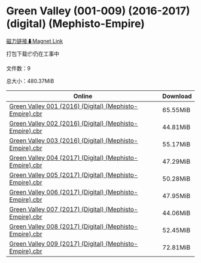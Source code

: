 # Green Valley (001-009) (2016-2017) (digital) (Mephisto-Empire)

[磁力链接⬇Magnet Link](magnet:?xt=urn:btih:5627f05b0d1423c9953f7c1d47006c9d23200995&dn=Green%20Valley%20%28001-009%29%20%282016-2017%29%20%28digital%29%20%28Mephisto-Empire%29)

打包下载📦仍在工事中

文件数：9

总大小：480.37MiB

Online | Download
--- | ---
[Green Valley 001 (2016) (Digital) (Mephisto-Empire).cbr](https://github.com/alicewish/markdown/blob/master/comic/Green-Valley-001-2016-Digital-Mephisto-Empire-cbr.md) | 65.55MiB
[Green Valley 002 (2016) (Digital) (Mephisto-Empire).cbr](https://github.com/alicewish/markdown/blob/master/comic/Green-Valley-002-2016-Digital-Mephisto-Empire-cbr.md) | 44.81MiB
[Green Valley 003 (2016) (Digital) (Mephisto-Empire).cbr](https://github.com/alicewish/markdown/blob/master/comic/Green-Valley-003-2016-Digital-Mephisto-Empire-cbr.md) | 55.17MiB
[Green Valley 004 (2017) (Digital) (Mephisto-Empire).cbr](https://github.com/alicewish/markdown/blob/master/comic/Green-Valley-004-2017-Digital-Mephisto-Empire-cbr.md) | 47.29MiB
[Green Valley 005 (2017) (Digital) (Mephisto-Empire).cbr](https://github.com/alicewish/markdown/blob/master/comic/Green-Valley-005-2017-Digital-Mephisto-Empire-cbr.md) | 50.28MiB
[Green Valley 006 (2017) (Digital) (Mephisto-Empire).cbr](https://github.com/alicewish/markdown/blob/master/comic/Green-Valley-006-2017-Digital-Mephisto-Empire-cbr.md) | 47.95MiB
[Green Valley 007 (2017) (Digital) (Mephisto-Empire).cbr](https://github.com/alicewish/markdown/blob/master/comic/Green-Valley-007-2017-Digital-Mephisto-Empire-cbr.md) | 44.06MiB
[Green Valley 008 (2017) (Digital) (Mephisto-Empire).cbr](https://github.com/alicewish/markdown/blob/master/comic/Green-Valley-008-2017-Digital-Mephisto-Empire-cbr.md) | 52.45MiB
[Green Valley 009 (2017) (Digital) (Mephisto-Empire).cbr](https://github.com/alicewish/markdown/blob/master/comic/Green-Valley-009-2017-Digital-Mephisto-Empire-cbr.md) | 72.81MiB
